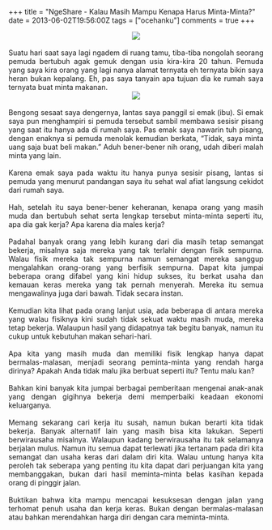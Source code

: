 +++
title = "NgeShare - Kalau Masih Mampu Kenapa Harus Minta-Minta?"
date = 2013-06-02T19:56:00Z
tags = ["ocehanku"]
comments = true
+++

<center><img border="0" data-original-height="600" data-original-width="1200" src="https://3.bp.blogspot.com/-IslWBYOrZkE/XDVTdtqORQI/AAAAAAAAS1I/RYy5DKakKKcZPoxTTPqZpRap8IfRQFsGwCLcBGAs/s1600/mampu.png" /></center><br />
<div style="text-align: justify;">Suatu hari saat saya lagi ngadem di ruang tamu, tiba-tiba nongolah seorang pemuda bertubuh agak gemuk dengan usia kira-kira 20 tahun. Pemuda yang saya kira orang yang lagi nanya alamat ternyata eh ternyata bikin saya heran bukan kepalang. Eh, pas saya tanyain apa tujuan dia ke rumah saya ternyata buat minta makanan.<br />
<center><img border="0" src="https://2.bp.blogspot.com/-FBjgl0tqoY0/UatAUmCys5I/AAAAAAAACPQ/Oz80KEZian4/s1600/masih-mampu.jpg" /></center><br />
Bengong sesaat saya dengernya, lantas saya panggil si emak (ibu). Si emak saya pun menghampiri si pemuda tersebut sambil membawa sesisir pisang yang saat itu hanya ada di rumah saya. Pas emak saya nawarin tuh pisang, dengan enaknya si pemuda menolak kemudian berkata, “Tidak, saya minta uang saja buat beli makan.” Aduh bener-bener nih orang, udah diberi malah minta yang lain.<br /><br />
Karena emak saya pada waktu itu hanya punya sesisir pisang, lantas si pemuda yang menurut pandangan saya itu sehat wal afiat langsung cekidot dari rumah saya.<br /><br />
Hah, setelah itu saya bener-bener keheranan, kenapa orang yang masih muda dan bertubuh sehat serta lengkap tersebut minta-minta seperti itu, apa dia gak kerja? Apa karena dia males kerja?<br /><br />
Padahal banyak orang yang lebih kurang dari dia masih tetap semangat bekerja, misalnya saja mereka yang tak terlahir dengan fisik sempurna. Walau fisik mereka tak sempurna namun semangat mereka sanggup mengalahkan orang-orang yang berfisik sempurna. Dapat kita jumpai beberapa orang difabel yang kini hidup sukses, itu berkat usaha dan kemauan keras mereka yang tak pernah menyerah. Mereka itu semua mengawalinya juga dari bawah. Tidak secara instan.<br /><br />
Kemudian kita lihat pada orang lanjut usia, ada beberapa di antara mereka yang walau fisiknya kini sudah tidak sekuat waktu masih muda, mereka tetap bekerja. Walaupun hasil yang didapatnya tak begitu banyak, namun itu cukup untuk kebutuhan makan sehari-hari.<br /><br />
Apa kita yang masih muda dan memiliki fisik lengkap hanya dapat bermalas-malasan, menjadi seorang peminta-minta yang rendah harga dirinya? Apakah Anda tidak malu jika berbuat seperti itu? Tentu malu kan?<br /><br />
Bahkan kini banyak kita jumpai berbagai pemberitaan mengenai anak-anak yang dengan gigihnya bekerja demi memperbaiki keadaan ekonomi keluarganya.<br /><br />
Memang sekarang cari kerja itu susah, namun bukan berarti kita tidak bekerja. Banyak alternatif lain yang masih bisa kita lakukan. Seperti berwirausaha misalnya. Walaupun kadang berwirausaha itu tak selamanya berjalan mulus. Namun itu semua dapat terlewati jika tertanam pada diri kita semangat dan usaha keras dari dalam diri kita. Walau untung hanya kita peroleh tak seberapa yang penting itu kita dapat dari perjuangan kita yang membanggakan, bukan dari hasil meminta-minta belas kasihan kepada orang di pinggir jalan.<br /><br />
Buktikan bahwa kita mampu mencapai kesuksesan dengan jalan yang terhomat penuh usaha dan kerja keras. Bukan dengan bermalas-malasan atau bahkan merendahkan harga diri dengan cara meminta-minta.</div>
